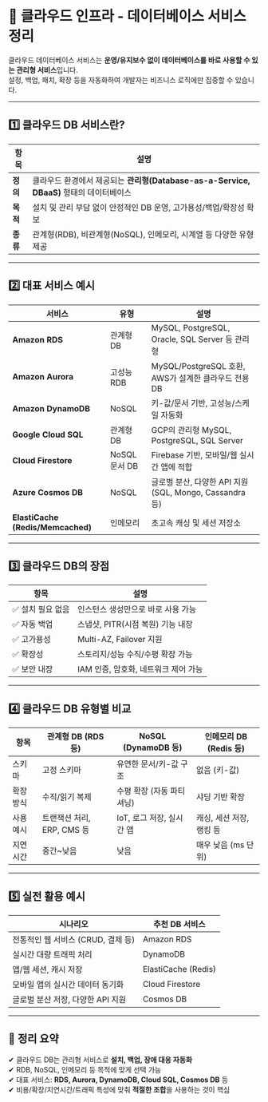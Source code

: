 # 🧭 클라우드 인프라 - 데이터베이스 서비스 정리

클라우드 데이터베이스 서비스는 **운영/유지보수 없이 데이터베이스를 바로 사용할 수 있는 관리형 서비스**입니다.  
설정, 백업, 패치, 확장 등을 자동화하여 개발자는 비즈니스 로직에만 집중할 수 있습니다.

---

## 1️⃣ 클라우드 DB 서비스란?

| 항목     | 설명 |
|----------|------|
| **정의** | 클라우드 환경에서 제공되는 **관리형(Database-as-a-Service, DBaaS)** 형태의 데이터베이스 |
| **목적** | 설치 및 관리 부담 없이 안정적인 DB 운영, 고가용성/백업/확장성 확보 |
| **종류** | 관계형(RDB), 비관계형(NoSQL), 인메모리, 시계열 등 다양한 유형 제공 |

---

## 2️⃣ 대표 서비스 예시

| 서비스              | 유형           | 설명 |
|---------------------|----------------|------|
| **Amazon RDS**       | 관계형 DB      | MySQL, PostgreSQL, Oracle, SQL Server 등 관리형 |
| **Amazon Aurora**    | 고성능 RDB     | MySQL/PostgreSQL 호환, AWS가 설계한 클라우드 전용 DB |
| **Amazon DynamoDB**  | NoSQL          | 키-값/문서 기반, 고성능/스케일 자동화 |
| **Google Cloud SQL** | 관계형 DB      | GCP의 관리형 MySQL, PostgreSQL, SQL Server |
| **Cloud Firestore**  | NoSQL 문서 DB  | Firebase 기반, 모바일/웹 실시간 앱에 적합 |
| **Azure Cosmos DB**  | NoSQL          | 글로벌 분산, 다양한 API 지원 (SQL, Mongo, Cassandra 등) |
| **ElastiCache (Redis/Memcached)** | 인메모리 | 초고속 캐싱 및 세션 저장소 |

---

## 3️⃣ 클라우드 DB의 장점

| 항목       | 설명 |
|------------|------|
| ✅ 설치 필요 없음 | 인스턴스 생성만으로 바로 사용 가능 |
| ✅ 자동 백업  | 스냅샷, PITR(시점 복원) 기능 내장 |
| ✅ 고가용성    | Multi-AZ, Failover 지원 |
| ✅ 확장성      | 스토리지/성능 수직/수평 확장 가능 |
| ✅ 보안 내장   | IAM 인증, 암호화, 네트워크 제어 가능 |

---

## 4️⃣ 클라우드 DB 유형별 비교

| 항목         | 관계형 DB (RDS 등)         | NoSQL (DynamoDB 등)         | 인메모리 DB (Redis 등)     |
|--------------|----------------------------|------------------------------|-----------------------------|
| 스키마       | 고정 스키마                 | 유연한 문서/키-값 구조         | 없음 (키-값)                  |
| 확장 방식     | 수직/읽기 복제              | 수평 확장 (자동 파티셔닝)       | 샤딩 기반 확장                |
| 사용 예시     | 트랜잭션 처리, ERP, CMS 등   | IoT, 로그 저장, 실시간 앱       | 캐싱, 세션 저장, 랭킹 등       |
| 지연시간      | 중간~낮음                   | 낮음                           | 매우 낮음 (ms 단위)           |

---

## 5️⃣ 실전 활용 예시

| 시나리오                          | 추천 DB 서비스 |
|----------------------------------|----------------|
| 전통적인 웹 서비스 (CRUD, 결제 등) | Amazon RDS     |
| 실시간 대량 트래픽 처리             | DynamoDB       |
| 앱/웹 세션, 캐시 저장               | ElastiCache (Redis) |
| 모바일 앱의 실시간 데이터 동기화     | Cloud Firestore |
| 글로벌 분산 저장, 다양한 API 지원    | Cosmos DB      |

---

## 🎯 정리 요약

✔ 클라우드 DB는 관리형 서비스로 **설치, 백업, 장애 대응 자동화**  
✔ RDB, NoSQL, 인메모리 등 목적에 맞게 선택 가능  
✔ 대표 서비스: **RDS, Aurora, DynamoDB, Cloud SQL, Cosmos DB** 등  
✔ 비용/확장/지연시간/트래픽 특성에 맞춰 **적절한 조합**을 사용하는 것이 핵심

